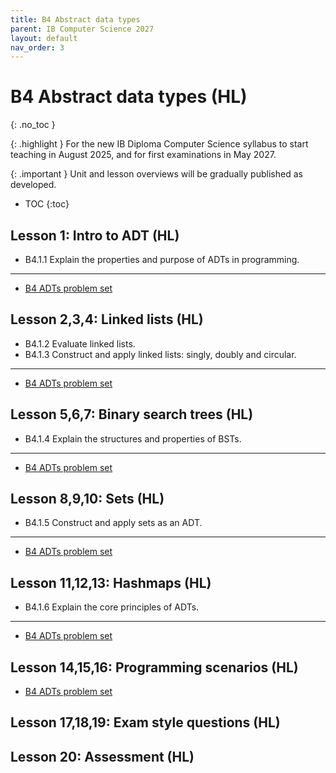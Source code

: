 ```yaml
---
title: B4 Abstract data types
parent: IB Computer Science 2027
layout: default
nav_order: 3
---
```


# B4 Abstract data types (HL)
{: .no_toc }

{: .highlight }
For the new IB Diploma Computer Science syllabus to start teaching in August 2025, and for first examinations in May 2027.

{: .important }
Unit and lesson overviews will be gradually published as developed. 

- TOC
{:toc} 

## Lesson 1: Intro to ADT (HL)

* B4.1.1 Explain the properties and purpose of ADTs in programming.

---

* [B4 ADTs problem set](b4/problem-set.html)

## Lesson 2,3,4: Linked lists (HL)

* B4.1.2 Evaluate linked lists.
* B4.1.3 Construct and apply linked lists: singly, doubly and circular.

---

* [B4 ADTs problem set](b4/problem-set.html)

## Lesson 5,6,7: Binary search trees (HL)

* B4.1.4 Explain the structures and properties of BSTs.

---

* [B4 ADTs problem set](b4/problem-set.html)

## Lesson 8,9,10: Sets (HL)

* B4.1.5 Construct and apply sets as an ADT.

---

* [B4 ADTs problem set](b4/problem-set.html)

## Lesson 11,12,13: Hashmaps (HL)

* B4.1.6 Explain the core principles of ADTs.

---

* [B4 ADTs problem set](b4/problem-set.html)

## Lesson 14,15,16: Programming scenarios (HL)

* [B4 ADTs problem set](b4/problem-set.html)

## Lesson 17,18,19: Exam style questions (HL)

## Lesson 20: Assessment (HL)

